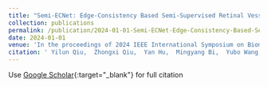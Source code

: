 ```yaml
---
title: "Semi-ECNet: Edge-Consistency Based Semi-Supervised Retinal Vessel Segmentation Network"
collection: publications
permalink: /publication/2024-01-01-Semi-ECNet-Edge-Consistency-Based-Semi-Supervised-Retinal-Vessel-Segmentation-Network
date: 2024-01-01
venue: 'In the proceedings of 2024 IEEE International Symposium on Biomedical Imaging (ISBI)'
citation: ' Yilun Qiu,  Zhongxi Qiu,  Yan Hu,  Mingyang Bi,  Yubo Wang,  Jianwen Chen,  Yitian Zhao,  Heng Li,  Jiang Liu, &quot;Semi-ECNet: Edge-Consistency Based Semi-Supervised Retinal Vessel Segmentation Network.&quot; In the proceedings of 2024 IEEE International Symposium on Biomedical Imaging (ISBI), 2024.'
---
```

Use [Google Scholar](https://scholar.google.com/scholar?q=Semi+ECNet:+Edge+Consistency+Based+Semi+Supervised+Retinal+Vessel+Segmentation+Network){:target="_blank"} for full citation